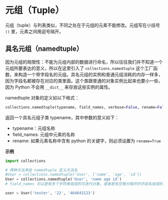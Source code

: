 <!--
 * @Github       : https://github.com/superzhc/BigData-A-Question
 * @Author       : SUPERZHC
 * @CreateDate   : 2021-02-20 17:31:59
 * @LastEditTime : 2021-02-20 17:32:00
 * @Copyright 2021 SUPERZHC
-->
# 元组（Tuple）

元组（tuple）与列表类似，不同之处在于元组的元素不能修改。元组写在小括号 `()` 里，元素之间用逗号隔开。

## 具名元组（namedtuple）

因为元组的局限性：不能为元组内部的数据进行命名，所以往往我们并不知道一个元组所要表达的意义，所以在这里引入了 `collections.namedtuple` 这个工厂函数，来构造一个带字段名的元组。具名元组的实例和普通元组消耗的内存一样多，因为字段名都被存在对应的类里面。这个类跟普通的对象实例比起来也要小一些，因为 Python 不会用 `__dict__` 来存放这些实例的属性。

namedtuple 对象的定义如以下格式：

```python
collections.namedtuple(typename, field_names, verbose=False, rename=False)
```

返回一个具名元组子类 typename，其中参数的意义如下：

- typename：元组名称
- field_names: 元组中元素的名称
- rename: 如果元素名称中含有 python 的关键字，则必须设置为 `rename=True`

**示例**

```python
import collections

# 两种方法来给 namedtuple 定义方法名
#User = collections.namedtuple('User', ['name', 'age', 'id'])
User = collections.namedtuple('User', 'name age id')
# field_names 可以是有多个字符串组成的可迭代对象，或者是有空格分隔开的字段名组成的字符串（比如本示例）。具名元组可以通过字段名或者位置来获取一个字段的信息。

user = User('tester', '22', '464643123')
```